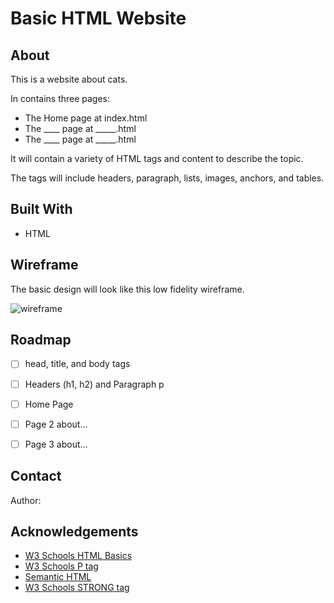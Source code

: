 # Basic HTML Website

## About

This is a website about cats.

In contains three pages:

* The Home page at index.html
* The ____ page at _____.html
* The ____ page at _____.html

It will contain a variety of HTML tags and content to describe the topic.

The tags will include headers, paragraph, lists, images, anchors, and tables.

## Built With

- HTML

## Wireframe

The basic design will look like this low fidelity wireframe.

![wireframe](img/wireframe.png)

## Roadmap

- [ ] head, title, and body tags
- [ ] Headers (h1, h2) and Paragraph p
- [ ] Home Page
- [ ] Page 2 about...
- [ ] Page 3 about...


## Contact

Author: 

## Acknowledgements

- [W3 Schools HTML Basics](https://www.w3schools.com/html/html_basic.asp)
- [W3 Schools P tag](https://www.w3schools.com/tags/tag_p.asp)
- [Semantic HTML](https://www.semrush.com/blog/semantic-html5-guide/)
- [W3 Schools STRONG tag](https://www.w3schools.com/tags/tag_strong.asp)
